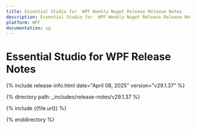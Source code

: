 ```yaml
---
title: Essential Studio for  WPF Weekly Nuget Release Release Notes  
description: Essential Studio for  WPF Weekly Nuget Release Release Notes  
platform: WPF
documentation: ug
---
```


# Essential Studio for  WPF  Release Notes  

{% include release-info.html date="April 08, 2025"  version="v29.1.37" %} 

{% directory path: _includes/release-notes/v29.1.37 %}

{% include {{file.url}} %}

{% enddirectory %}